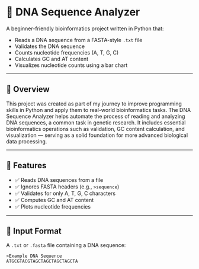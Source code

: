 # 🧬 DNA Sequence Analyzer

A beginner-friendly bioinformatics project written in Python that:
- Reads a DNA sequence from a FASTA-style `.txt` file
- Validates the DNA sequence
- Counts nucleotide frequencies (A, T, G, C)
- Calculates GC and AT content
- Visualizes nucleotide counts using a bar chart

---

## 📖 Overview

This project was created as part of my journey to improve programming skills in Python and apply them to real-world bioinformatics tasks. The DNA Sequence Analyzer helps automate the process of reading and analyzing DNA sequences, a common task in genetic research. It includes essential bioinformatics operations such as validation, GC content calculation, and visualization — serving as a solid foundation for more advanced biological data processing.

---

## 🚀 Features

- ✅ Reads DNA sequences from a file
- ✅ Ignores FASTA headers (e.g., `>sequence`)
- ✅ Validates for only A, T, G, C characters
- ✅ Computes GC and AT content
- ✅ Plots nucleotide frequencies

---

## 📂 Input Format

A `.txt` or `.fasta` file containing a DNA sequence:
```text
>Example DNA Sequence
ATGCGTACGTAGCTAGCTAGCTAGCTA
